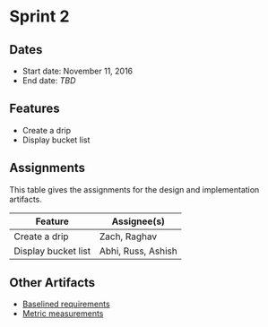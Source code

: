# Sprint 2

## Dates
* Start date: November 11, 2016
* End date: *TBD*

## Features
* Create a drip
* Display bucket list

## Assignments

This table gives the assignments for the design and implementation artifacts.

Feature | Assignee(s)
--- | ---
Create a drip | Zach, Raghav
Display bucket list | Abhi, Russ, Ashish

## Other Artifacts
* [Baselined requirements](./baselined-requirements.pdf)
* [Metric measurements](./metrics.md)